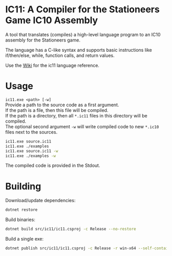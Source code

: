 # IC11: A Compiler for the Stationeers Game IC10 Assembly

A tool that translates (compiles) a high-level language program to an IC10 assembly for the Stationeers game. 

The language has a C-like syntax and supports basic instructions like if/then/else, while, function calls, and return values.

Use the [Wiki](https://github.com/Raibo/ic11/wiki) for the ic11 language reference.

# Usage

`ic11.exe <path> [-w]`  
Provide a path to the source code as a first argument.  
If the path is a file, then this file will be compiled.  
If the path is a directory, then all `*.ic11` files in this directory will be compiled.  
The optional second argument `-w` will write compiled code to new `*.ic10` files next to the sources.  
```bash
ic11.exe source.ic11
ic11.exe ./examples
ic11.exe source.ic11 -w
ic11.exe ./examples -w
```

The compiled code is provided in the Stdout.

# Building

Download/update dependencies:
```bash
dotnet restore
```

Build binaries:
```bash
dotnet build src/ic11/ic11.csproj -c Release --no-restore
```

Build a single exe:
```bash
dotnet publish src/ic11/ic11.csproj -c Release -r win-x64 --self-contained -p:PublishSingleFile=true -o ./publish
```
